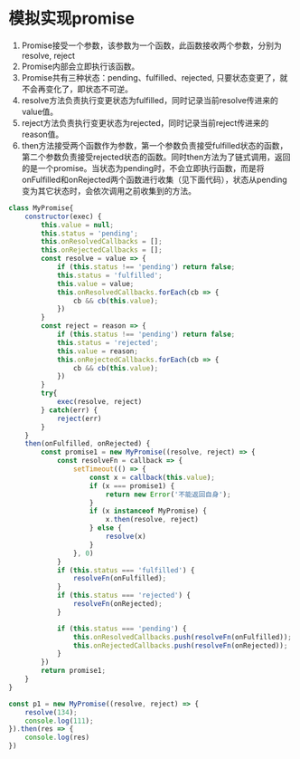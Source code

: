 # 模拟实现promise

1. Promise接受一个参数，该参数为一个函数，此函数接收两个参数，分别为resolve, reject
2. Promise内部会立即执行该函数。
3. Promise共有三种状态：pending、fulfilled、rejected, 只要状态变更了，就不会再变化了，即状态不可逆。
4. resolve方法负责执行变更状态为fulfilled，同时记录当前resolve传进来的value值。
5. reject方法负责执行变更状态为rejected，同时记录当前reject传进来的reason值。
6. then方法接受两个函数作为参数，第一个参数负责接受fulfilled状态的函数，第二个参数负责接受rejected状态的函数。同时then方法为了链式调用，返回的是一个promise。当状态为pending时，不会立即执行函数，而是将onFulfilled和onRejected两个函数进行收集（见下面代码），状态从pending变为其它状态时，会依次调用之前收集到的方法。

```js
class MyPromise{
    constructor(exec) {
        this.value = null;
        this.status = 'pending';
        this.onResolvedCallbacks = [];
        this.onRejectedCallbacks = [];
        const resolve = value => {
            if (this.status !== 'pending') return false;
            this.status = 'fulfilled';
            this.value = value;
            this.onResolvedCallbacks.forEach(cb => {
                cb && cb(this.value);
            })
        }
        const reject = reason => {
            if (this.status !== 'pending') return false;
            this.status = 'rejected';
            this.value = reason;
            this.onRejectedCallbacks.forEach(cb => {
                cb && cb(this.value);
            })
        }
        try{
            exec(resolve, reject)
        } catch(err) {
            reject(err)
        }
    }
    then(onFulfilled, onRejected) {
        const promise1 = new MyPromise((resolve, reject) => {
            const resolveFn = callback => {
                setTimeout(() => {
                    const x = callback(this.value);
                    if (x === promise1) {
                        return new Error('不能返回自身');
                    }
                    if (x instanceof MyPromise) {
                        x.then(resolve, reject)
                    } else {
                        resolve(x)
                    }
                }, 0)
            }
            if (this.status === 'fulfilled') {
                resolveFn(onFulfilled);
            }
            if (this.status === 'rejected') {
                resolveFn(onRejected);
            }

            if (this.status === 'pending') {
                this.onResolvedCallbacks.push(resolveFn(onFulfilled));
                this.onRejectedCallbacks.push(resolveFn(onRejected));
            }
        })
        return promise1;
    }
}

const p1 = new MyPromise((resolve, reject) => {
    resolve(134);
    console.log(111);
}).then(res => {
    console.log(res)
})
```